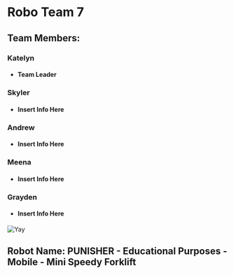 # **Robo Team 7**

## Team Members:
### Katelyn
* #### Team Leader
### Skyler
* #### Insert Info Here
### Andrew
* #### Insert Info Here
### Meena
* #### Insert Info Here
### Grayden
* #### Insert Info Here

![Yay](https://assets.stickpng.com/images/580b57fbd9996e24bc43bdfa.png)

## Robot Name: PUNISHER - Educational Purposes - Mobile - Mini Speedy Forklift
